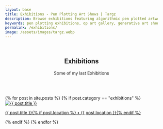 ```yaml
---
layout: base
title: Exhibitions - Pen Plotting Art Shows | Targz
description: Browse exhibitions featuring algorithmic pen plotted artworks. From solo shows to group exhibitions showcasing Op Art and generative art pieces.
keywords: pen plotting exhibitions, op art gallery, generative art shows, algorithmic art exhibition, mathematical art display
permalink: /exhibitions/
image: /assets/images/targz.webp
---
```


<br>
<hgroup style="text-align: center">
  <h2>Exhibitions</h2>
  <p>Some of my last Exhibitions</p>
</hgroup>
<br>
<br>
<br>

<section class="home-grid exhibitions-grid">
    {% for post in site.posts %} {% if post.category == "exhibitions" %}
    <article class="home-item">
        <a href="{{ post.url | relative_url }}">
            <img src="{{ post.image | relative_url }}" alt="{{ post.title }}" />
            <p>{{ post.title }}{% if post.location %} • {{ post.location }}{% endif %}</p>
        </a>
    </article>
    {% endif %} {% endfor %}
</section>
